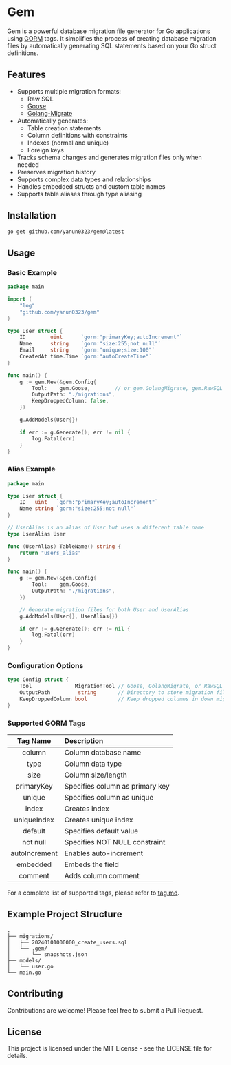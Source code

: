# Gem

Gem is a powerful database migration file generator for Go applications using [GORM](https://gorm.io) tags. It simplifies the process of creating database migration files by automatically generating SQL statements based on your Go struct definitions.

## Features

- Supports multiple migration formats:
  - Raw SQL
  - [Goose](https://github.com/pressly/goose)
  - [Golang-Migrate](https://github.com/golang-migrate/migrate)
- Automatically generates:
  - Table creation statements
  - Column definitions with constraints
  - Indexes (normal and unique)
  - Foreign keys
- Tracks schema changes and generates migration files only when needed
- Preserves migration history
- Supports complex data types and relationships
- Handles embedded structs and custom table names
- Supports table aliases through type aliasing

## Installation

```bash
go get github.com/yanun0323/gem@latest
```

## Usage

### Basic Example

```go
package main

import (
    "log"
    "github.com/yanun0323/gem"
)

type User struct {
    ID        uint      `gorm:"primaryKey;autoIncrement"`
    Name      string    `gorm:"size:255;not null"`
    Email     string    `gorm:"unique;size:100"`
    CreatedAt time.Time `gorm:"autoCreateTime"`
}

func main() {
    g := gem.New(&gem.Config{
        Tool:    gem.Goose,        // or gem.GolangMigrate, gem.RawSQL
        OutputPath: "./migrations",
        KeepDroppedColumn: false,
    })

    g.AddModels(User{})

    if err := g.Generate(); err != nil {
        log.Fatal(err)
    }
}
```

### Alias Example

```go
package main

type User struct {
    ID   uint   `gorm:"primaryKey;autoIncrement"`
    Name string `gorm:"size:255;not null"`
}

// UserAlias is an alias of User but uses a different table name
type UserAlias User

func (UserAlias) TableName() string {
    return "users_alias"
}

func main() {
    g := gem.New(&gem.Config{
        Tool:    gem.Goose,
        OutputPath: "./migrations",
    })

    // Generate migration files for both User and UserAlias
    g.AddModels(User{}, UserAlias{})

    if err := g.Generate(); err != nil {
        log.Fatal(err)
    }
}
```

### Configuration Options

```go
type Config struct {
    Tool              MigrationTool // Goose, GolangMigrate, or RawSQL
    OutputPath         string       // Directory to store migration files
    KeepDroppedColumn bool          // Keep dropped columns in down migrations
}
```

### Supported GORM Tags

|   Tag Name    | Description                     |
| :-----------: | :------------------------------ |
|    column     | Column database name            |
|     type      | Column data type                |
|     size      | Column size/length              |
|  primaryKey   | Specifies column as primary key |
|    unique     | Specifies column as unique      |
|     index     | Creates index                   |
|  uniqueIndex  | Creates unique index            |
|    default    | Specifies default value         |
|   not null    | Specifies NOT NULL constraint   |
| autoIncrement | Enables auto-increment          |
|   embedded    | Embeds the field                |
|    comment    | Adds column comment             |

For a complete list of supported tags, please refer to [tag.md](tag.md).

## Example Project Structure

```
.
├── migrations/
│   ├── 20240101000000_create_users.sql
│   └── .gem/
│       └── snapshots.json
├── models/
│   └── user.go
└── main.go
```

## Contributing

Contributions are welcome! Please feel free to submit a Pull Request.

## License

This project is licensed under the MIT License - see the LICENSE file for details.
